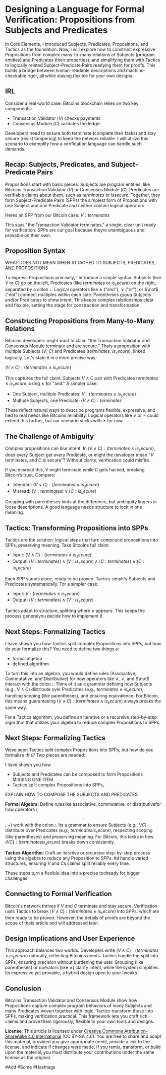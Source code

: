 # Designing a Language for Formal Verification: Propositions from Subjects and Predicates

In Core Elements, I introduced Subjects, Predicates, Propositions, and Tactics as the foundation.
Now, I will explore how to construct expressive Propositions from complex many-to-many relations of Subjects (program entities) and Predicates (their properties),
and simplifying them with Tactics to logically related Subject-Predicate Pairs readying them for proofs.
This builds a bridge between human-readable descriptions and machine-checkable rigor, all while staying flexible for your own designs.

## IRL

Consider a real-world case: Bitcoins blockchain relies on two key components:

- Transaction Validator ($V$) checks payments
- Consensus Module ($C$) validates the ledger

Developers need to ensure both terminate (complete their tasks) and stay secure (resist tampering) to keep the network reliable.
I will utilize this scenario to exemplify how a verification language can handle such demands.

## Recap: Subjects, Predicates, and Subject-Predicate Pairs

Propositions start with basic pieces.
Subjects are program entities, like Bitcoins Transaction Validator ($V$) or Consensus Module ($C$).
Predicates are verifiable claims about them, such as $terminates$ or $is secure$.
Together, they form Subject-Predicate Pairs (SPPs) the simplest form of Propostions with one Subject and one Predicate and neither contain logical operators.

Heres an SPP from our Bitcoin case: $V : terminates$

This says "the Transaction Validator terminates," a single, clear unit ready for verification.
SPPs are our goal because theyre unambiguous and provable on their own.

## Proposition Syntax

WHAT DOES NOT MEAN WHEN ATTACHED TO SUBJECTS, PREDICATES, AND PROPOSITIONS


To express Propositions precisely, I introduce a simple syntax.
Subjects (like $V$ or $C$) go on the left,
Predicates (like $terminates$ or $is_secure$) on the right,
separated by a colon `:`.
Logical operators like $\wedge$ ("and"), $\vee$ ("or"), or $\not$ ("not") connect multiples within each side.
Parentheses group Subjects and/or Predicates to show intent.
This keeps complex relationships clear and flexible,
setting the stage for construction and transformation.

## Constructing Propositions from Many-to-Many Relations

Bitcoins developers might want to claim "the Transaction Validator and Consensus Module terminate and are secure."
Thats a proposition with multiple Subjects ($V$, $C$) and Predicates ($terminates$, $is_secure$), linked logically.
Let's state it in a more precise way:

$(V \wedge C) : (terminates \wedge is_secure)$

This captures the full claim.
Subjects $V \wedge C$ pair with Predicates $terminates \wedge is_secure$, using $\wedge$ for "and."
A simpler case:

- One Subject, multiple Predicates: $V : (terminates \wedge is_secure)$
- Multiple Subjects, one Predicate: $(V \wedge C) : terminates$

These reflect natural ways to describe programs flexible, expressive, and tied to real needs like Bitcoins reliability.
Logical operators like $\vee$ or $\neg$ could extend this further, but our scenario sticks with $\wedge$ for now.

## The Challenge of Ambiguity

Complex propositions can blur intent.
In $(V \wedge C) : (terminates \wedge is_secure)$,
does every Subject get every Predicate,
or might the developer mean "$V$ terminates, and $C$ is secure"?
Without clarity, verification could misfire.

If you misread this, V might terminate while C gets hacked, breaking Bitcoin’s trust.
Compare:

- Intended: $(V \vee C) : (terminates \wedge is_secure)$
- Misread: $(V : terminates) \vee (C : is_secure)$

Grouping with parentheses hints at the difference,
but ambiguity lingers in loose descriptions.
A good language needs structure to lock in one meaning.

## Tactics: Transforming Propositions into SPPs

Tactics are the solution: logical steps that turn compound propositions into SPPs, preserving meaning.
Take Bitcoins full claim:

- Input: $(V \wedge C) : (terminates \wedge is_secure)$
- Output: $(V : terminates) \wedge (V : is_secure) \wedge (C : terminates) \wedge (C : is_secure)$

Each SPP stands alone, ready to be proven.
Tactics simplify Subjects and Predicates systematically.
For a simpler case:

- Input: $V : (terminates \wedge is_secure)$
- Output: $(V : terminates) \wedge (V : is_secure)$

Tactics adapt to structure, splitting where $\wedge$ appears.
This keeps the process generalyou decide how to implement it.

## Next Steps: Formalizing Tactics

I have shown you how Tactics split complex Propositions into SPPs,
but how do your formalize this?
You need to define two things a:

- formal algebra
- defined algorithm

To turn this into an algebra,
you would define rules (Associative, Commutative, and Distributive) for how operators like $\wedge$, $\vee$, and $\not$ interact with the colon $:$.
Think of it as a grammar defining how Subjects (e.g., $V \wedge C$) distribute over Predicates (e.g., $terminates \wedge is_secure$), handling scoping (like parentheses), and ensuring equivalence.
For Bitcoin, this means guaranteeing $(V \wedge C) : (terminates \wedge is_secure)$ always breaks the same way.

For a Tactics algorithm, you define an iterative or a recursive step-by-step algorithm that utilizes your algebra to reduce complex Propositions to SPPs.

## Next Steps: Formalizing Tactics

Weve seen Tactics split complex Propositions into SPPs, but how do you formalize this? Two pieces are needed:

I have shown you how
- Subjects and Predicates can be composed to form Propositions
MISSING ONE ITEM
- Tactics split complex Propositions into SPPs,

EXPLAIN HOW TO COMPOSE THE SUBJECTS AND PREDICATES

**Formal Algebra**: Define ruleslike associative, commutative, or distributivefor how operators ($$, $$, $¬$) work with the colon $:$. Its a grammar to ensure Subjects (e.g., $V  C$) distribute over Predicates (e.g., $terminates  is_secure$), respecting scoping (like parentheses) and preserving meaning. For Bitcoin, this locks in how $(V  C) : (terminates  is_secure)$ breaks down consistently.

**Tactics Algorithm**: Craft an iterative or recursive step-by-step process using the algebra to reduce any Proposition to SPPs. Itd handle varied structures, ensuring $V$ and $C$s claims split reliably every time.

These steps turn a flexible idea into a precise toolready for bigger challenges.


## Connecting to Formal Verification

Bitcoin's network thrives if $V$ and $C$ terminate and stay secure.
Verification uses Tactics to break $(V \wedge C) : (terminates \wedge is_secure)$ into SPPs,
which are then ready to be proven.
However, the details of proofs are beyond the scope of theis article and will addressed later.

## Design Implications and User Experience

This approach balances two worlds.
Developers write $(V \wedge C) : (terminates \wedge is_secure)$ naturally, reflecting Bitcoins needs.
Tactics handle the split into SPPs, ensuring precision without burdening the user.
Grouping (like parentheses) or operators (like $\wedge$) clarify intent, while the system simplifies.
Its expressive yet provable, a hybrid design open to your tweaks.

## Conclusion

Bitcoins Transaction Validator and Consensus Module show how Propositions capture complex program behaviors of many Subjects and many Predicates woven together with logic.
Tactics transform these into SPPs, making verification practical.
This framework lets you craft rich claims and prove them rigorously, flexible to your own tools and designs.

**License**: This article is licensed under
[Creative Commons Attribution-ShareAlike 4.0 International](https://creativecommons.org/licenses/by-sa/4.0/)
(CC BY-SA 4.0). You are free to share and adapt this material, provided you
give appropriate credit, provide a link to the license, and indicate if changes
were made. If you remix, transform, or build upon the material, you must
distribute your contributions under the same license as the original.

#Add #Some #Hashtags
